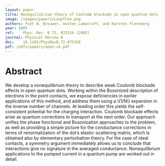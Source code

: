 ```yaml
---
layout: paper
title: Nonequilibrium theory of Coulomb blockade in open quantum dots
image: /images/papers/LoopTree.png
authors: Piet W. Brouwer, Austen Lamacraft, and Karsten Flensberg
year: 2005
ref: 	Phys. Rev. B 72, 075316 (2005)
journal: Physical Review B
doi: 	10.1103/PhysRevB.72.075316
pdf: /pdfs/papers/open-cb.pdf
---
```


# Abstract

We develop a nonequilibrium theory to describe weak Coulomb blockade effects in open quantum dots. Working within the Bosonized description of electrons in the point contacts, we expose deficiencies in earlier applications of this method, and address them using a \\(1/N\\) expansion in the inverse number of channels. At leading order this yields the self-consistent potential for the charging interaction. Coulomb blockade effects arise as quantum corrections to transport at the next order. Our approach unifies the phase functional and Bosonization approaches to the problem, as well as providing a simple picture for the conductance corrections in terms of renormalization of the dot’s elastic-scattering matrix, which is obtained also by elementary perturbation theory. For the case of ideal contacts, a symmetry argument immediately allows us to conclude that interactions give no signature in the averaged conductance. Nonequilibrium applications to the pumped current in a quantum pump are worked out in detail.
